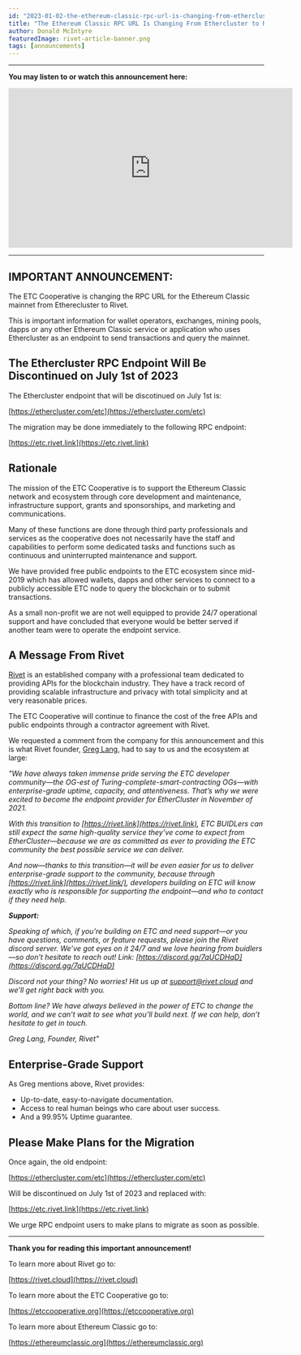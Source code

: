 ```yaml
---
id: "2023-01-02-the-ethereum-classic-rpc-url-is-changing-from-ethercluster-to-rivet-en"
title: "The Ethereum Classic RPC URL Is Changing From Ethercluster to Rivet"
author: Donald McIntyre
featuredImage: rivet-article-banner.png
tags: [announcements]
---
```


---
**You may listen to or watch this announcement here:**

<iframe width="560" height="315" src="https://www.youtube.com/embed/gYaL-yJCPB0" title="YouTube video player" frameborder="0" allow="accelerometer; autoplay; clipboard-write; encrypted-media; gyroscope; picture-in-picture" allowfullscreen></iframe>

---

## IMPORTANT ANNOUNCEMENT:

The ETC Cooperative is changing the RPC URL for the Ethereum Classic mainnet from Etherecluster to Rivet.

This is important information for wallet operators, exchanges, mining pools, dapps or any other Ethereum Classic service or application who uses Ethercluster as an endpoint to send transactions and query the mainnet.

## The Ethercluster RPC Endpoint Will Be Discontinued on July 1st of 2023

The Ethercluster endpoint that will be discotinued on July 1st is:

[https://ethercluster.com/etc](https://ethercluster.com/etc)

The migration may be done immediately to the following RPC endpoint:

[https://etc.rivet.link](https://etc.rivet.link)

## Rationale

The mission of the ETC Cooperative is to support the Ethereum Classic network and ecosystem through core development and maintenance, infrastructure support, grants and sponsorships, and marketing and communications. 

Many of these functions are done through third party professionals and services as the cooperative does not necessarily have the staff and capabilities to perform some dedicated tasks and functions such as continuous and uninterrupted maintenance and support.

We have provided free public endpoints to the ETC ecosystem since mid-2019 which has allowed wallets, dapps and other services to connect to a publicly accessible ETC node to query the blockchain or to submit transactions.

As a small non-profit we are not well equipped to provide 24/7 operational support and have concluded that everyone would be better served if another team were to operate the endpoint service.

## A Message From Rivet

[Rivet](https://rivet.cloud/) is an established company with a professional team dedicated to providing APIs for the blockchain industry. They have a track record of providing scalable infrastructure and privacy with total simplicity and at very reasonable prices.

The ETC Cooperative will continue to finance the cost of the free APIs and public endpoints through a contractor agreement with Rivet.

We requested a comment from the company for this announcement and this is what Rivet founder, [Greg Lang](https://twitter.com/designheretic), had to say to us and the ecosystem at large:

*"We have always taken immense pride serving the ETC developer community—the OG-est of Turing-complete-smart-contracting OGs—with enterprise-grade uptime, capacity, and attentiveness. That’s why we were excited to become the endpoint provider for EtherCluster in November of 2021.*

*With this transition to [https://rivet.link](https://rivet.link), ETC BUIDLers can still expect the same high-quality service they’ve come to expect from EtherCluster—because we are as committed as ever to providing the ETC community the best possible service we can deliver.*

*And now—thanks to this transition—it will be even easier for us to deliver enterprise-grade support to the community, because through [https://rivet.link](https://rivet.link/), developers building on ETC will know exactly who is responsible for supporting the endpoint—and who to contact if they need help.*

***Support:***

*Speaking of which, if you’re building on ETC and need support—or you have questions, comments, or feature requests, please join the Rivet discord server. We’ve got eyes on it 24/7 and we love hearing from buidlers—so don’t hesitate to reach out! Link: [https://discord.gg/7qUCDHqD](https://discord.gg/7qUCDHqD)*

*Discord not your thing? No worries! Hit us up at [support@rivet.cloud](mailto:support@rivet.cloud) and we’ll get right back with you.*

*Bottom line? We have always believed in the power of ETC to change the world, and we can’t wait to see what you’ll build next. If we can help, don’t hesitate to get in touch.*

*Greg Lang, Founder, Rivet"*

## Enterprise-Grade Support

As Greg mentions above, Rivet provides:

- Up-to-date, easy-to-navigate documentation.
- Access to real human beings who care about user success.
- And a 99.95% Uptime guarantee.

## Please Make Plans for the Migration

Once again, the old endpoint:

[https://ethercluster.com/etc](https://ethercluster.com/etc)

Will be discontinued on July 1st of 2023 and replaced with:

[https://etc.rivet.link](https://etc.rivet.link)

We urge RPC endpoint users to make plans to migrate as soon as possible.

---

**Thank you for reading this important announcement!**

To learn more about Rivet go to:

[https://rivet.cloud](https://rivet.cloud)

To learn more about the ETC Cooperative go to:

[https://etccooperative.org](https://etccooperative.org)

To learn more about Ethereum Classic go to:

[https://ethereumclassic.org](https://ethereumclassic.org)

